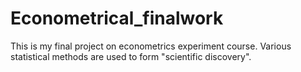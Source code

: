 # Econometrical_finalwork

This is my final project on econometrics experiment course. Various statistical methods are used to form "scientific discovery".
